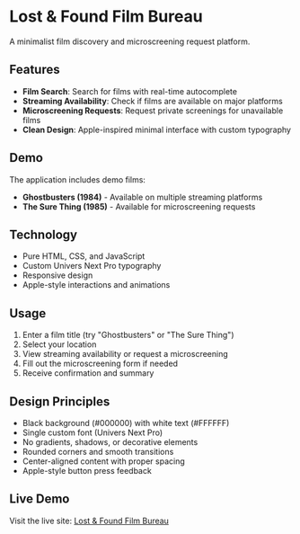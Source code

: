 # Lost & Found Film Bureau

A minimalist film discovery and microscreening request platform.

## Features

- **Film Search**: Search for films with real-time autocomplete
- **Streaming Availability**: Check if films are available on major platforms
- **Microscreening Requests**: Request private screenings for unavailable films
- **Clean Design**: Apple-inspired minimal interface with custom typography

## Demo

The application includes demo films:
- **Ghostbusters (1984)** - Available on multiple streaming platforms
- **The Sure Thing (1985)** - Available for microscreening requests

## Technology

- Pure HTML, CSS, and JavaScript
- Custom Univers Next Pro typography
- Responsive design
- Apple-style interactions and animations

## Usage

1. Enter a film title (try "Ghostbusters" or "The Sure Thing")
2. Select your location
3. View streaming availability or request a microscreening
4. Fill out the microscreening form if needed
5. Receive confirmation and summary

## Design Principles

- Black background (#000000) with white text (#FFFFFF)
- Single custom font (Univers Next Pro)
- No gradients, shadows, or decorative elements
- Rounded corners and smooth transitions
- Center-aligned content with proper spacing
- Apple-style button press feedback

## Live Demo

Visit the live site: [Lost & Found Film Bureau](https://your-username.github.io/lost-and-found) 